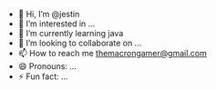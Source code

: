 - 👋 Hi, I’m @jestin
- 👀 I’m interested in ...
- 🌱 I’m currently learning java
- 💞️ I’m looking to collaborate on ...
- 📫 How to reach me themacrongamer@gmail.com
- 😄 Pronouns: ...
- ⚡ Fun fact: ...

<!---
jestin-16/jestin-16 is a ✨ special ✨ repository because its `README.md` (this file) appears on your GitHub profile.
You can click the Preview link to take a look at your changes.
--->
